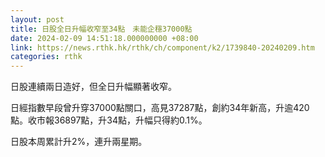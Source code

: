 ```yaml
---
layout: post
title: 日股全日升幅收窄至34點　未能企穩37000點
date: 2024-02-09 14:51:18.000000000 +08:00
link: https://news.rthk.hk/rthk/ch/component/k2/1739840-20240209.htm
categories: rthk
---
```


日股連續兩日造好，但全日升幅顯著收窄。

日經指數早段曾升穿37000點關口，高見37287點，創約34年新高，升逾420點。收市報36897點，升34點，升幅只得約0.1%。

日股本周累計升2%，連升兩星期。
